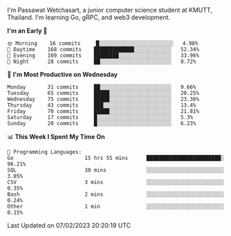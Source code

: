 
I'm Passawat Wetchasart, a junior computer science student at KMUTT, Thailand. I'm learning Go, gRPC, and web3 development.



<!--START_SECTION:waka-->
**I'm an Early 🐤** 

```text
🌞 Morning    16 commits     █░░░░░░░░░░░░░░░░░░░░░░░░   4.98% 
🌆 Daytime    168 commits    █████████████░░░░░░░░░░░░   52.34% 
🌃 Evening    109 commits    ████████░░░░░░░░░░░░░░░░░   33.96% 
🌙 Night      28 commits     ██░░░░░░░░░░░░░░░░░░░░░░░   8.72%

```
📅 **I'm Most Productive on Wednesday** 

```text
Monday       31 commits     ██░░░░░░░░░░░░░░░░░░░░░░░   9.66% 
Tuesday      65 commits     █████░░░░░░░░░░░░░░░░░░░░   20.25% 
Wednesday    75 commits     █████░░░░░░░░░░░░░░░░░░░░   23.36% 
Thursday     43 commits     ███░░░░░░░░░░░░░░░░░░░░░░   13.4% 
Friday       70 commits     █████░░░░░░░░░░░░░░░░░░░░   21.81% 
Saturday     17 commits     █░░░░░░░░░░░░░░░░░░░░░░░░   5.3% 
Sunday       20 commits     █░░░░░░░░░░░░░░░░░░░░░░░░   6.23%

```


📊 **This Week I Spent My Time On** 

```text
💬 Programming Languages: 
Go                       15 hrs 55 mins      ████████████████████████░   96.21% 
SQL                      30 mins             ░░░░░░░░░░░░░░░░░░░░░░░░░   3.05% 
CSV                      3 mins              ░░░░░░░░░░░░░░░░░░░░░░░░░   0.35% 
Bash                     2 mins              ░░░░░░░░░░░░░░░░░░░░░░░░░   0.24% 
Other                    1 min               ░░░░░░░░░░░░░░░░░░░░░░░░░   0.15%

```


 Last Updated on 07/02/2023 20:20:19 UTC
<!--END_SECTION:waka-->

<!--
**markpassawat/markpassawat** is a ✨ _special_ ✨ repository because its `README.md` (this file) appears on your GitHub profile.

Here are some ideas to get you started:

- 🔭 I’m currently working on ...
- 🌱 I’m currently learning ...
- 👯 I’m looking to collaborate on ...
- 🤔 I’m looking for help with ...
- 💬 Ask me about ...
- 📫 How to reach me: ...
- 😄 Pronouns: He/Him
- ⚡ Fun fact: ...
-->
